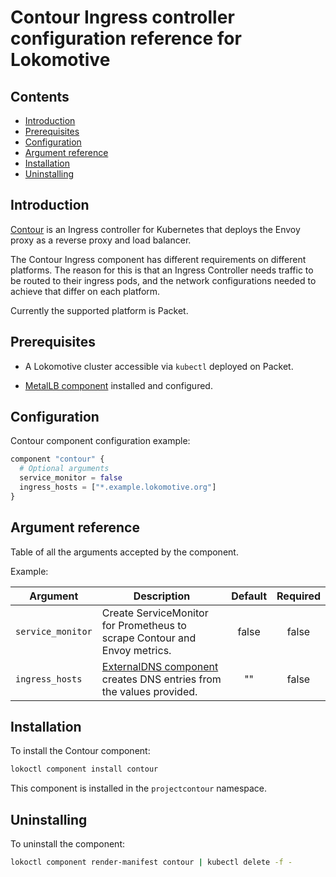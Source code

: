 # Contour Ingress controller configuration reference for Lokomotive

## Contents

* [Introduction](#introduction)
* [Prerequisites](#prerequisites)
* [Configuration](#configuration)
* [Argument reference](#argument-reference)
* [Installation](#installation)
* [Uninstalling](#uninstalling)

## Introduction

[Contour](https://github.com/projectcontour/contour) is an Ingress controller for Kubernetes that
deploys the Envoy proxy as a reverse proxy and load balancer.

The Contour Ingress component has different requirements on different platforms. The reason for this
is that an Ingress Controller needs traffic to be routed to their ingress pods, and the network
configurations needed to achieve that differ on each platform.

Currently the supported platform is Packet.

## Prerequisites

* A Lokomotive cluster accessible via `kubectl` deployed on Packet.

* [MetalLB component](metallb.md) installed and configured.

## Configuration

Contour component configuration example:

```tf
component "contour" {
  # Optional arguments
  service_monitor = false
  ingress_hosts = ["*.example.lokomotive.org"]
}
```

## Argument reference

Table of all the arguments accepted by the component.

Example:

| Argument         | Description                                                                                 | Default | Required |
|------------------|---------------------------------------------------------------------------------------------|:-------:|:--------:|
| `service_monitor`| Create ServiceMonitor for Prometheus to scrape Contour and Envoy metrics.                   | false   | false    |
| `ingress_hosts`  | [ExternalDNS component](external-dns.md) creates DNS entries from the values provided.      | ""      | false    |

## Installation

To install the Contour component:

```bash
lokoctl component install contour
```

This component is installed in the `projectcontour` namespace.

## Uninstalling

To uninstall the component:

```bash
lokoctl component render-manifest contour | kubectl delete -f -
```

